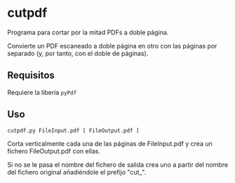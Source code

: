 # cutpdf
Programa para cortar por la mitad PDFs a doble página.

Convierte un PDF escaneado a doble página en otro con las páginas por separado (y, por tanto, con el doble de páginas).

## Requisitos

Requiere la libería `pyPdf`

## Uso

`cutpdf.py FileInput.pdf [ FileOutput.pdf ]`

Corta verticalmente cada una de las páginas de FileInput.pdf y crea un fichero FileOutput.pdf con ellas.

Si no se le pasa el nombre del fichero de salida crea uno a partir del nombre del fichero original añadiéndole el prefijo "cut_".
